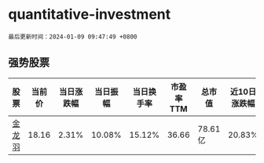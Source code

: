 # quantitative-investment

`最后更新时间：2024-01-09 09:47:49 +0800`

## 强势股票

|股票|当前价|当日涨跌幅|当日振幅|当日换手率|市盈率TTM|总市值|近10日涨跌幅|
|----|----|----|----|----|----|----|----|
|[金龙羽](https://xueqiu.com/S/SZ002882)|18.16|2.31%|10.08%|15.12%|36.66|78.61亿|20.83%|
